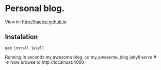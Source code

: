 # Personal blog.
View in: <http://hacost.github.io>

## Instalation

    gem install jekyll

Running in seconds my  awesome blog.
    cd my_awesome_blog
    jekyll serve
    # => Now browse to http://localhost:4000

